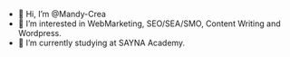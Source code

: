 - 👋 Hi, I’m @Mandy-Crea
- 👀 I’m interested in WebMarketing, SEO/SEA/SMO, Content Writing and Wordpress.
- 🌱 I’m currently studying at SAYNA Academy.

<!---
Mandy-Crea/Mandy-Crea is a ✨ special ✨ repository because its `README.md` (this file) appears on your GitHub profile.
You can click the Preview link to take a look at your changes.
--->
